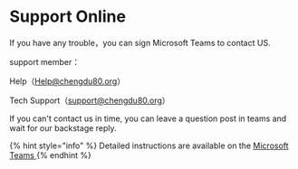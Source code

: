 # Support Online

If you have any trouble，you can sign Microsoft Teams to contact US.

support member：

Help（Help@chengdu80.org）

Tech Support（support@chengdu80.org）

If you can't contact us in time, you can leave a question post in teams and wait for our backstage reply.

{% hint style="info" %}
Detailed instructions are available on the [Microsoft Teams ](https://support.microsoft.com/en-us/office/microsoft-teams-video-training-4f108e54-240b-4351-8084-b1089f0d21d7)
{% endhint %}

